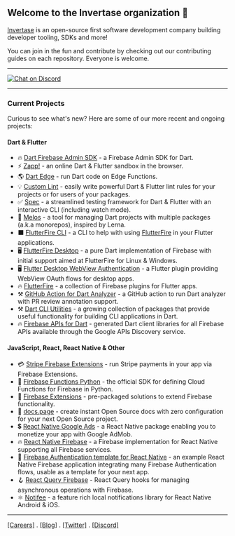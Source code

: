 ## Welcome to the Invertase organization 👋

[Invertase](https://invertase.io) is an open-source first software development company building developer tooling, SDKs and more!

You can join in the fun and contribute by checking out our contributing guides on each repository. Everyone is welcome.

---

 <a href="https://invertase.link/discord">
   <img src="https://img.shields.io/discord/295953187817521152.svg?style=flat-square&colorA=7289da&label=Chat%20on%20Discord" alt="Chat on Discord">
 </a>
 
 ---

### Current Projects

Curious to see what's new? Here are some of our more recent and ongoing projects:

#### Dart & Flutter

 - 🔥 [Dart Firebase Admin SDK](https://github.com/invertase/dart_firebase_admin) - a Firebase Admin SDK for Dart.
 - ⚡ [Zapp!](https://zapp.run) - an online Dart & Flutter sandbox in the browser.
 - 🌎 [Dart Edge](https://github.com/invertase/dart_edge) - run Dart code on Edge Functions.
 - 💡 [Custom Lint](https://github.com/invertase/dart_custom_lint) - easily write powerful Dart & Flutter lint rules for your projects or for users of your packages.
 - ✅ [Spec](https://github.com/invertase/spec) - a streamlined testing framework for Dart & Flutter with an interactive CLI (including watch mode).
 - 🌋 [Melos](https://github.com/invertase/melos) - a tool for managing Dart projects with multiple packages (a.k.a monorepos), inspired by Lerna.
 - ⬛ [FlutterFire CLI](https://github.com/invertase/flutterfire_cli) - a CLI to help with using [FlutterFire](https://firebase.flutter.dev/) in your Flutter applications. 
 - 🖥️ [FlutterFire Desktop](https://github.com/invertase/flutterfire_desktop) - a pure Dart implementation of Firebase with initial support aimed at FlutterFire for Linux & Windows.
 - 🖥️ [Flutter Desktop WebView Authentication](https://github.com/invertase/flutter_desktop_webview_auth) - a Flutter plugin providing WebView OAuth flows for desktop apps.
 - 🔥 [FlutterFire](https://github.com/FirebaseExtended/flutterfire) - a collection of Firebase plugins for Flutter apps.
 - ⚒️ [GitHub Action for Dart Analyzer](https://github.com/invertase/github-action-dart-analyzer) - a GitHub action to run Dart analyzer with PR review annotation support.
 - ⚒️ [Dart CLI Utilities](https://github.com/invertase/dart-cli-utilities) - a growing collection of packages that provide useful functionality for building CLI applications in Dart.
 - 🔥 [Firebase APIs for Dart](https://github.com/invertase/dart_firebase_apis) - generated Dart client libraries for all Firebase APIs available through the Google APIs Discovery service.

#### JavaScript, React, React Native & Other

 - 💳 [Stripe Firebase Extensions](https://github.com/invertase/stripe-firebase-extensions) - run Stripe payments in your app via Firebase Extensions.
 - 🐍 [Firebase Functions Python](https://github.com/firebase/firebase-functions-python) - the official SDK for defining Cloud Functions for Firebase in Python.
 - 🧩 [Firebase Extensions](https://github.com/firebase/extensions) - pre-packaged solutions to extend Firebase functionality.
 - 📘 [docs.page](https://github.com/invertase/docs.page) - create instant Open Source docs with zero configuration for your next Open Source project.
 - 💲 [React Native Google Ads](https://github.com/invertase/react-native-google-mobile-ads) - a React Native package enabling you to monetize your app with Google AdMob.
 - 🔥 [React Native Firebase](https://github.com/invertase/react-native-firebase) - a Firebase implementation for React Native supporting all Firebase services.
 - 📱 [Firebase Authentication template for React Native](https://github.com/invertase/react-native-firebase-authentication-example) - an example React Native Firebase application integrating many Firebase Authentication flows, usable as a template for your next app.
 - 🪝 [React Query Firebase](https://github.com/invertase/react-query-firebase) - React Query hooks for managing asynchronous operations with Firebase.
 - ⚛️ [Notifee](https://github.com/invertase/notifee) - a feature rich local notifications library for React Native Android & iOS.

---

[[Careers]](https://invertase.io/careers) . [[Blog]](https://invertase.io/blog) . [[Twitter]](https://twitter.com/invertaseio) . [[Discord]](https://invertase.link/discord)
